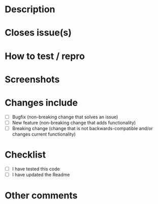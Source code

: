 # Description

# Closes issue(s)

# How to test / repro

# Screenshots

# Changes include
- [ ] Bugfix (non-breaking change that solves an issue)
- [ ] New feature (non-breaking change that adds functionality)
- [ ] Breaking change (change that is not backwards-compatible and/or changes current functionality)

# Checklist
- [ ] I have tested this code
- [ ] I have updated the Readme

# Other comments
